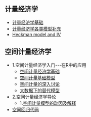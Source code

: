 ## 计量经济学

- [计量经济学基础](https://jacklv999.github.io/mytest/读书笔记/计量经济学/计量经济学笔记.html) 
- [计量经济学各类模型补充](https://jacklv999.github.io/mytest/读书笔记/计量经济学/logit模型.html)  
- [Heckman model and IV](https://jacklv999.github.io/mytest/读书笔记/计量经济学/Heckman_models_and_IV.html) 





## 空间计量经济学

- 1.空间计量经济学入门---在R中的应用
    - [空间计量经济学基础](https://jacklv999.github.io/mytest/读书笔记/计量经济学/空间计量/空间计量经济学笔记.html) 
    - [空间计量基础模型](https://jacklv999.github.io/mytest/读书笔记/计量经济学/空间计量/空间计量模型使用.html) 
    - [空间计量的深入讨论](https://jacklv999.github.io/mytest/读书笔记/计量经济学/空间计量/空间计量经济学的深入讨论.html) 
    - [大数据下的替代模型](https://jacklv999.github.io/mytest/读书笔记/计量经济学/空间计量/大数据下的替代模型.html) 
- 2.空间计量经济学导论
    - 1.[空间计量模型的动因及解释](https://jacklv999.github.io/mytest/读书笔记/计量经济学/空间计量/空间计量模型的动因及解释.html) 
- [空间回归代码](https://jacklv999.github.io/mytest/读书笔记/计量经济学/空间计量/空间回归代码.html)  